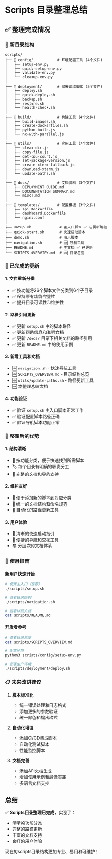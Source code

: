 # Scripts 目录整理总结

## ✅ 整理完成情况

### 📁 新目录结构

```
scripts/
├── 📁 config/           # 环境配置工具 (4个文件)
│   ├── setup-env.py
│   ├── quick-setup-env.py
│   ├── validate-env.py
│   └── cleanup-env.py
│
├── 📁 deployment/       # 部署运维脚本 (5个文件)
│   ├── deploy.sh
│   ├── quick-deploy.sh
│   ├── backup.sh
│   ├── restore.sh
│   └── health-check.sh
│
├── 📁 build/            # 构建工具 (4个文件)
│   ├── build-images.sh
│   ├── create-dockerfiles.sh
│   ├── python-build.js
│   └── nx-with-parallel.js
│
├── 📁 utils/            # 实用工具 (7个文件)
│   ├── clean-dir.js
│   ├── copy-file.js
│   ├── get-cpu-count.js
│   ├── set-package-version.js
│   ├── create-xterm-fallback.js
│   ├── download-xterm.js
│   └── update-paths.sh
│
├── 📁 docs/             # 文档资料 (3个文件)
│   ├── DEPLOYMENT_GUIDE.md
│   ├── DOCUMENTATION_SUMMARY.md
│   └── miscs.md
│
├── 📁 templates/        # 配置模板 (3个文件)
│   ├── api.Dockerfile
│   ├── dashboard.Dockerfile
│   └── nginx.conf
│
├── setup.sh             # 主入口脚本 ✅ 已更新路径
├── quick-start.sh       # 快速启动脚本
├── demo.sh              # 演示脚本
├── navigation.sh        # 🆕 导航工具
├── README.md            # 主文档 ✅ 已更新
└── SCRIPTS_OVERVIEW.md  # 🆕 目录总览
```

### 🔄 已完成的更新

#### 1. 文件重新分类

- ✅ 按功能将26个脚本文件分类到6个子目录
- ✅ 保持原有功能完整性
- ✅ 提升目录可读性和维护性

#### 2. 路径引用更新

- ✅ 更新 `setup.sh` 中的脚本路径
- ✅ 更新帮助信息和说明文档
- ✅ 更新 `/docs/` 目录下相关文档的路径引用
- ✅ 更新 `README.md` 中的使用示例

#### 3. 新增工具和文档

- 🆕 `navigation.sh` - 快速导航工具
- 🆕 `SCRIPTS_OVERVIEW.md` - 目录结构总览
- 🆕 `utils/update-paths.sh` - 路径更新工具
- 🆕 本整理总结文档

#### 4. 功能验证

- ✅ 验证 `setup.sh` 主入口脚本正常工作
- ✅ 验证配置脚本路径正确
- ✅ 验证导航脚本功能正常

### 🎯 整理后的优势

#### 1. 结构清晰

- 📁 按功能分类，便于快速找到所需脚本
- 🏷️ 每个目录有明确的职责分工
- 📖 完整的文档和导航支持

#### 2. 维护友好

- 🔧 便于添加新的脚本到对应分类
- 📝 统一的文档结构和命名规范
- 🔄 自动化的路径更新工具

#### 3. 用户体验

- 🚀 清晰的快速启动指引
- 🧭 便捷的导航和查找工具
- 📚 分层次的文档体系

### 🚀 使用指南

#### 新用户快速开始

```bash
# 使用主入口（推荐）
./scripts/setup.sh

# 查看目录结构
./scripts/navigation.sh

# 查看详细文档
cat scripts/README.md
```

#### 开发者参考

```bash
# 查看目录总览
cat scripts/SCRIPTS_OVERVIEW.md

# 配置环境
python3 scripts/config/setup-env.py

# 部署生产环境
./scripts/deployment/deploy.sh
```

### 📋 未来改进建议

1. **脚本标准化**
   - 统一错误处理和日志格式
   - 添加更多的参数验证
   - 统一颜色和输出格式

2. **自动化增强**
   - 添加CI/CD集成脚本
   - 自动化测试脚本
   - 性能监控脚本

3. **文档完善**
   - 添加API文档生成
   - 增加使用示例和最佳实践
   - 多语言文档支持

## 总结

✅ **Scripts目录整理已完成**，实现了：

- 清晰的功能分类
- 完整的路径更新  
- 丰富的文档支持
- 良好的用户体验

现在的scripts目录结构更加专业、易用和可维护！
